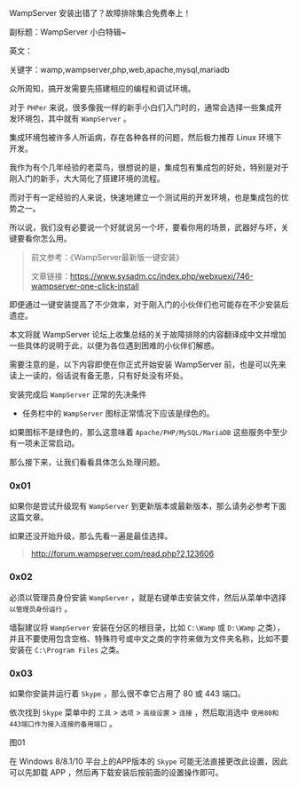 WampServer 安装出错了？故障排除集合免费奉上！

副标题：WampServer 小白特辑~

英文：

关键字：wamp,wampserver,php,web,apache,mysql,mariadb



众所周知，搞开发需要先搭建相应的编程和调试环境。

对于 `PHPer` 来说，很多像我一样的新手小白们入门时的，通常会选择一些集成开发环境包，其中就有 `WampServer` 。

集成环境包被许多人所诟病，存在各种各样的问题，然后极力推荐 Linux 环境下开发。

我作为有个几年经验的老菜鸟，很想说的是，集成包有集成包的好处，特别是对于刚入门的新手，大大简化了搭建环境的流程。

而对于有一定经验的人来说，快速地建立一个测试用的开发环境，也是集成包的优势之一。

所以说，我们没有必要说一个好就说另一个坏，要看你用的场景，武器好与坏，关键要看你怎么用。



> 前文参考：《WampServer最新版一键安装》
>
> 文章链接：https://www.sysadm.cc/index.php/webxuexi/746-wampserver-one-click-install



即便通过一键安装提高了不少效率，对于刚入门的小伙伴们也可能存在不少安装后遗症。

本文将就 WampServer 论坛上收集总结的关于故障排除的内容翻译成中文并增加一些具体的说明于此，以便为各位遇到困难的小伙伴们解惑。

需要注意的是，以下内容即使在你正式开始安装 WampServer 前，也是可以先来读上一读的，俗话说有备无患，只有好处没有坏处。



安装完成后 `WampServer` 正常的先决条件

* 任务栏中的 `WampServer` 图标正常情况下应该是绿色的。



如果图标不是绿色的，那么这意味着 `Apache/PHP/MySQL/MariaDB` 这些服务中至少有一项未正常启动。

那么接下来，让我们看看具体怎么处理问题。



### 0x01

如果你是尝试升级现有 `WampServer` 到更新版本或最新版本，那么请务必参考下面这篇文章。

如果还没开始升级，那么先看一遍是最佳选择。

> http://forum.wampserver.com/read.php?2,123606



### 0x02

必须以管理员身份安装 `WampServer` ，就是右键单击安装文件，然后从菜单中选择 `以管理员身份运行` 。

墙裂建议将 `WampServer` 安装在分区的根目录，比如 `C:\Wamp` 或 `D:\Wamp` 之类），并且不要使用包含空格、特殊符号或中文之类的字符来做为文件夹名称，比如不要安装在 `C:\Program Files` 之类。



### 0x03

如果你安装并运行着 `Skype` ，那么很不幸它占用了 80 或 443 端口。

依次找到 `Skype` 菜单中的 `工具` > `选项` > `高级设置` > `连接` ，然后取消选中 `使用80和443端口作为接入连接的备用端口` 。

图01

在 Windows 8/8.1/10 平台上的APP版本的 `Skype` 可能无法直接更改此设置，因此可以先卸载 APP ，然后再下载安装后按前面的设置操作即可。





